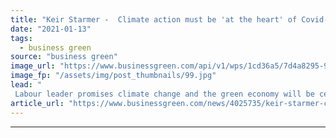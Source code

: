 ```yaml
---
title: "Keir Starmer -  Climate action must be 'at the heart' of Covid-19 recovery"
date: "2021-01-13"
tags: 
  - business green
source: "business green"
image_url: "https://www.businessgreen.com/api/v1/wps/1cd36a5/7d4a8295-99f7-449e-8dc2-bb9d5e7e263c/2/Keir-Starmer-2020-Labour-Party-leadership-election-hustings-Bristol-4-185x114.jpg"
image_fp: "/assets/img/post_thumbnails/99.jpg"
lead: "
 Labour leader promises climate change and the green economy will be central to Party's plans 'now and at the next election' ..."
article_url: "https://www.businessgreen.com/news/4025735/keir-starmer-climate-action-heart-covid-19-recovery"
---
```


---
